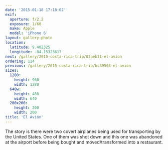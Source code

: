 ```yaml
---
date: '2015-01-18 17:18:02'
exif:
  aperture: f/2.2
  exposure: 1/60
  make: Apple
  model: 'iPhone 6'
layout: gallery-photo
location:
  latitude: 9.402325
  longitude: -84.15323617
next: /gallery/2015-costa-rica-trip/02aeb31-el-avion
ordering: 114
previous: /gallery/2015-costa-rica-trip/bc39503-el-avion
sizes:
  1280:
    height: 960
    width: 1280
  640w:
    height: 480
    width: 640
  200x200:
    height: 200
    width: 200
title: 'El Avión'
---
```


The story is there were two covert airplanes being used for transporting by the United States. One of them was shot down and this one was abandoned at the airport before being bought and moved/transformed into a restaurant.
